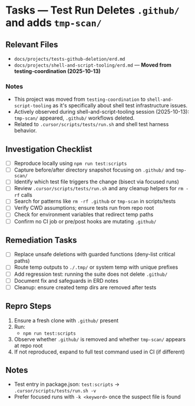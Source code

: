 # Tasks — Test Run Deletes `.github/` and adds `tmp-scan/`

## Relevant Files

- `docs/projects/tests-github-deletion/erd.md`
- `docs/projects/shell-and-script-tooling/erd.md` — **Moved from testing-coordination (2025-10-13)**

### Notes

- This project was moved from `testing-coordination` to `shell-and-script-tooling` as it's specifically about shell test infrastructure issues.
- Actively observed during shell-and-script-tooling session (2025-10-13): `tmp-scan/` appeared, `.github/` workflows deleted.
- Related to `.cursor/scripts/tests/run.sh` and shell test harness behavior.

## Investigation Checklist

- [ ] Reproduce locally using `npm run test:scripts`
- [ ] Capture before/after directory snapshot focusing on `.github/` and `tmp-scan/`
- [ ] Identify which test file triggers the change (bisect via focused runs)
- [ ] Review `.cursor/scripts/tests/run.sh` and any cleanup helpers for `rm -rf` calls
- [ ] Search for patterns like `rm -rf .github` or `tmp-scan` in scripts/tests
- [ ] Verify CWD assumptions; ensure tests run from repo root
- [ ] Check for environment variables that redirect temp paths
- [ ] Confirm no CI job or pre/post hooks are mutating `.github/`

## Remediation Tasks

- [ ] Replace unsafe deletions with guarded functions (deny-list critical paths)
- [ ] Route temp outputs to `./.tmp/` or system temp with unique prefixes
- [ ] Add regression test: running the suite does not delete `.github/`
- [ ] Document fix and safeguards in ERD notes
- [ ] Cleanup: ensure created temp dirs are removed after tests

## Repro Steps

1. Ensure a fresh clone with `.github/` present
2. Run:
   - `npm run test:scripts`
3. Observe whether `.github/` is removed and whether `tmp-scan/` appears at repo root
4. If not reproduced, expand to full test command used in CI (if different)

## Notes

- Test entry in package.json: `test:scripts` → `.cursor/scripts/tests/run.sh -v`
- Prefer focused runs with `-k <keyword>` once the suspect file is found
